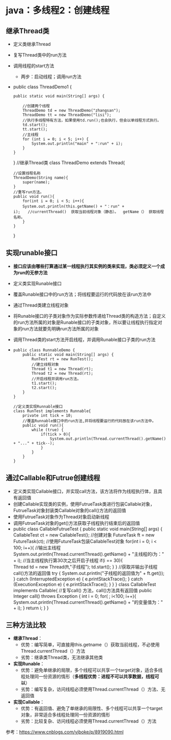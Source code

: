 # java：多线程2：创建线程



## 继承Thread类

* 定义类继承Thread

* 复写Thread类中的run方法

* 调用线程的start方法

  * 两步：启动线程；调用run方法

* public class ThreadDemo1 {

      public static void main(String[] args) {
          
          //创建两个线程
          ThreadDemo td = new ThreadDemo("zhangsan");
          ThreadDemo tt = new ThreadDemo("lisi");
          //执行多线程特有方法，如果使用td.run();也会执行，但会以单线程方式执行。
          td.start();
          tt.start();
          //主线程
          for (int i = 0; i < 5; i++) {
              System.out.println("main" + ":run" + i);
          }
      }
  }
  //继承Thread类
  class ThreadDemo extends Thread{
      
      //设置线程名称
      ThreadDemo(String name){
          super(name);
      }
      //重写run方法。
      public void run(){
          for(int i = 0; i < 5; i++){
          System.out.println(this.getName() + "：run" + i);　　//currentThread()  获取当前线程对象（静态）。  getName（） 获取线程名称。
          }
      }
  }



## 实现runable接口

* **接口应该由哪些打算通过某一线程执行其实例的类来实现，类必须定义一个成为run的无参方法**

* 定义类实现Runable接口

* 覆盖Runable接口中的run方法；将线程要运行的代码放在该run方法中

* 通过Thread类建立线程对象

* 将Runable接口的子类对象作为实际参数传递给Thread类的构造方法；自定义的run方法所属的对象是Runable接口的子类对象，所以要让线程执行指定对象的run方法就要先明确run方法所属的对象

* 调用Thread类的start方法开启线程，并调用Runable接口子类的run方法

* ```
  public class RunnableDemo {
      public static void main(String[] args) {
          RunTest rt = new RunTest();
          //建立线程对象
          Thread t1 = new Thread(rt);
          Thread t2 = new Thread(rt);
          //开启线程并调用run方法。
          t1.start();
          t2.start();
      }
  }
  
  //定义类实现Runnable接口
  class RunTest implements Runnable{
      private int tick = 10;
      //覆盖Runnable接口中的run方法,并将线程要运行的代码放在该run方法中。
      public void run(){
          while (true) {
              if(tick > 0){
                  System.out.println(Thread.currentThread().getName() + "..." + tick--);
              }
          }
      }
  }
  ```



## 通过Callable和Futrue创建线程

* 定义类实现Callable接口，并实现call方法，该方法将作为线程执行体，且具有返回值
* 创建Callable实现类的实例，使用FutrueTask类进行包装Callable对象，FutrueTask对象封装类Callable对象的call()方法的返回值
* 使用FutrueTask对象作为Thread对象启动新线程
* 调用FutrueTask对象的get()方法获取子线程执行结束后的返回值
* public class CallableFutrueTest {
      public static void main(String[] args) {
          CallableTest ct = new CallableTest();                        //创建对象
          FutureTask<Integer> ft = new FutureTask<Integer>(ct);        //使用FutureTask包装CallableTest对象
          for(int i = 0; i < 100; i++){
              //输出主线程
              System.out.println(Thread.currentThread().getName() + "主线程的i为：" + i);
              //当主线程执行第30次之后开启子线程
              if(i == 30){        
                  Thread td = new Thread(ft,"子线程");
                  td.start();
              }
          }
          //获取并输出子线程call()方法的返回值
          try {
              System.out.println("子线程的返回值为" + ft.get());
          } catch (InterruptedException e) {
              e.printStackTrace();
          } catch (ExecutionException e) {
              e.printStackTrace();
          }
      }
  }
  class CallableTest implements Callable<Integer>{
      //复写call() 方法，call()方法具有返回值
      public Integer call() throws Exception {
          int i = 0;
          for( ; i<100; i++){
              System.out.println(Thread.currentThread().getName() + "的变量值为：" + i);
          }
          return i;
      }
  }



## 三种方法比较

* **继承Thread**：
  * 优势：编写简单，可直接用this.getname（）获取当前线程，不必使用Thread.currentThread（）方法
  * 劣势：继承类Thread类，无法继承其他类
* **实现Runable**：
  * 优势：避免单继承的局限，多个线程可以共享一个target对象，适合多线程处理同一份资源的情形（**多线程优势：进程不可以共享数据，线程可以**）
  * 劣势：编写复杂，访问线程必须使用Thread.currentThread（）方法、无返回值
* **实现Callable**：
  * 优势：有返回值、避免了单继承的局限性、多个线程可以共享一个target对象，非常适合多线程处理同一份资源的情形
  * 劣势：比较复杂、访问线程必须使用Thread.currentThread（）方法



参考：https://www.cnblogs.com/yjboke/p/8919090.html